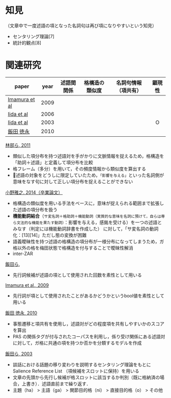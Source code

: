 
# 知見
（文章中で一度述語の項となった名詞句は再び項になりやすいという知見）
- センタリング理論[7]
- 統計的観点[8]

# 関連研究

|paper|year|述語間関係|格構造の類似度|名詞句情報（項共有）|顕現性|
|---|:---:|:---:|:---:|:---:|:---:|
|<a href="https://www.aclweb.org/anthology/P09-2022/">Imamura et al</a>|2009|||||
|<a href="https://www.aclweb.org/anthology/P06-1079/">Iida et al</a>|2006|||||
|<a href="https://www.aclweb.org/anthology/W03-2604/">Iida et al</a>|2003||||O|
|<a href="https://www.anlp.jp/proceedings/annual_meeting/2010/pdf_dir/D3-5.pdf">飯田 徳永</a>|2010|||||



<a href="https://ci.nii.ac.jp/naid/110008583962/">林部ら, 2011</a> 
- 類似した項分布を持つ述語対を手がかりに文脈情報を捉えるため，格構造を「助詞＋述語」と定義して項分布を比較
- 格フレーム（多分）を用いて，その頻度情報から類似度を算出する
- 🤔述語の対象をどうしに限定していたため，`「影響を与える」`といった名詞側が意味をなす句に対して正しい項分布を捉えることができない


<a href="http://www.cl.ecei.tohoku.ac.jp/publications/2013/ono_bthesis.pdf">小野雅之. 2014（卒業論文）</a>
- 格構造の類似度を用いる手法をベースに，意味が捉えられる範囲まで拡張した述語の項分布を扱う
- **機能動詞結合**（`サ変名詞＋格助詞＋機能動詞（実質的な意味を名詞に預けて，自らは専ら文法的な機能を果たす動詞）`：影響を与える，感銘を受ける）を一つの述語とみなす（判定には機能動詞辞書を作成した）
に対して，「サ変名詞の動詞化：[13][14]」ただし態の変換が困難
- 語義曖昧性を持つ述語の格構造の項分布が一様分布になってしまうため，ガ格以外の格を梅田状態で格構造を付与することで曖昧性解消
- inter-ZAR

<a href="https://ipsj.ixsq.nii.ac.jp/ej/?action=repository_action_common_download&item_id=10955&item_no=1&attribute_id=1&file_no=1">飯田ら, </a>
- 先行詞候補が述語の項として使用された回数を素性として用いる

<a href="https://www.aclweb.org/anthology/P09-2022/">Imamura et al., 2009</a>
- 先行詞が項として使用されたことがあるかどうかというbool値を素性として用いる

<a href="https://www.anlp.jp/proceedings/annual_meeting/2010/pdf_dir/D3-5.pdf">飯田 徳永, 2010</a>
- 事態遷移と項共有を使用し，述語対がどの程度項を共有しやすいかのスコアを算出
- PAS の関係タグが付与されたコーパスを利用し，係り受け関係にある述語対に対して，ガ格に共通の項を持つか否かを分類するモデルを作成

<a href="https://www.aclweb.org/anthology/W03-2604/">飯田ら, 2003</a>
- 談話における話題の移り変わりを説明するセンタリング理論をもとに Salience Reference List （項候補をスロットに保持）を用いる
- 文章の先頭から先行し候補が格スロットに該当するか判別（既に格納済の場合，上書き）．述語直前まで繰り返す．
- 主題（ha） > 主語（ga） > 関節目的格（ni） > 直接目的格（o） > その他
